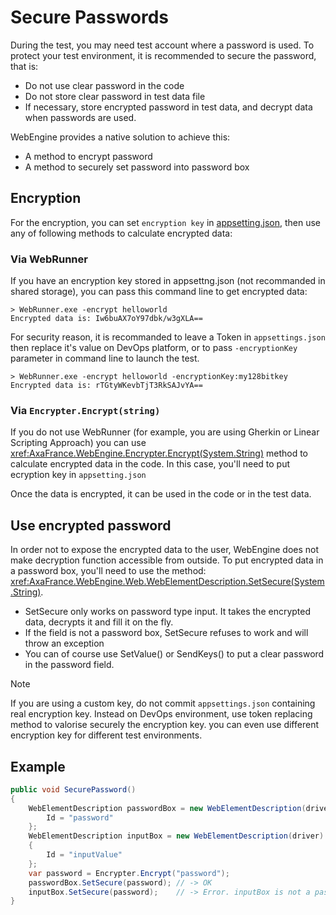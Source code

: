 ﻿# Secure Passwords

During the test, you may need test account where a password is used. To protect your test environment, it is recommended to secure the password, that is:
-	Do not use clear password in the code
-	Do not store clear password in test data file
-	If necessary, store encrypted password in test data, and decrypt data when passwords are used.

WebEngine provides a native solution to achieve this:
-	A method to encrypt password
-	A method to securely set password into password box

## Encryption
For the encryption, you can set `encryption key` in [appsetting.json](../articles/appsettings.md), then use any of following methods to calculate encrypted data:
### Via WebRunner
If you have an encryption key stored in appsettng.json (not recommanded in shared storage), you can pass this command line to get encrypted data:
```base
> WebRunner.exe -encrypt helloworld
Encrypted data is: Iw6buAX7oY97dbk/w3gXLA==
```


For security reason, it is recommanded to leave a Token in `appsettings.json` then replace it's value on DevOps platform, or to pass `-encryptionKey` parameter in command line to launch the test. 
```base
> WebRunner.exe -encrypt helloworld -encryptionKey:my128bitkey
Encrypted data is: rTGtyWKevbTjT3RkSAJvYA==
```


### Via `Encrypter.Encrypt(string)`
If you do not use WebRunner (for example, you are using Gherkin or Linear Scripting Approach) you can use <xref:AxaFrance.WebEngine.Encrypter.Encrypt(System.String)> method to calculate encrypted data in the code. In this case, you'll need to put ecryption key in `appsetting.json`

Once the data is encrypted, it can be used in the code or in the test data.

## Use encrypted password
In order not to expose the encrypted data to the user, WebEngine does not make decryption function accessible from outside. To put encrypted data in a password box, you'll need to use the method: 
<xref:AxaFrance.WebEngine.Web.WebElementDescription.SetSecure(System.String)>.

- SetSecure only works on password type input. It takes the encrypted data, decrypts it and fill it on the fly.
- If the field is not a password box, SetSecure refuses to work and will throw an exception
- You can of course use SetValue() or SendKeys() to put a clear password in the password field.

> [!NOTE]
> If you are using a custom key, do not commit `appsettings.json` containing real encryption key.
> Instead on DevOps environment, use token replacing method to valorise securely the encryption key. you can even use different encryption key for different test environments.

## Example

```csharp
public void SecurePassword()
{
    WebElementDescription passwordBox = new WebElementDescription(driver) {
        Id = "password"
    };
    WebElementDescription inputBox = new WebElementDescription(driver)
    {
        Id = "inputValue"
    };
    var password = Encrypter.Encrypt("password");
    passwordBox.SetSecure(password); // -> OK
    inputBox.SetSecure(password);    // -> Error. inputBox is not a password box
}
```